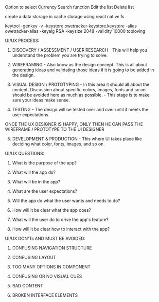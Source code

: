 Option to select Currency
Search function
Edit the list
Delete list

create a data storage in cache storage using react native fs

keytool -genkey -v -keystore owetracker-keystore.keystore -alias owetracker-alias -keyalg RSA -keysize 2048 -validity 10000
tooloving

UI/UX PROCESS:

1. DISCOVERY / ASSESSMENT / USER RESEARCH - This will help you understand the problem you are trying to solve.

2. WIREFRAMING - Also know as the design concept. This is all about generating ideas and validating those ideas if it is going to be added in the design.

3. VISUAL DESIGN / PROTOTYPING - In this area it should all about the content. Discussion about specific colors, images, fonts and so on should be avoided here as much as possible.
                               - This stage is to make sure your ideas make sense.

4. TESTING - The design will be tested over and over until it meets the user expectations.

ONCE THE UX DESIGNER IS HAPPY, ONLY THEN HE CAN PASS THE WIREFRAME / PROTOTYPE TO THE UI DESIGNER

5. DEVELOPMENT & PRODUCTION - This where UI takes place like deciding what color, fonts, images, and so on.


UI/UX QUESTIONS:

1. What is the purpose of the app?

2. What will the app do?

3. What will be in the app?

4. What are the user expectations?

5. Will the app do what the user wants and needs to do?

6. How will it be clear what the app does?

7. What will the user do to drive the app's feature?

8. How will it be clear how to interact with the app?

UI/UX DON'Ts AND MUST BE AVOIDED:

1. CONFUSING NAVIGATION STRUCTURE

2. CONFUSING LAYOUT

3. TOO MANY OPTIONS IN COMPONENT

4. CONFUSING OR NO VISUAL CUES

5. BAD CONTENT

6. BROKEN INTERFACE ELEMENTS
